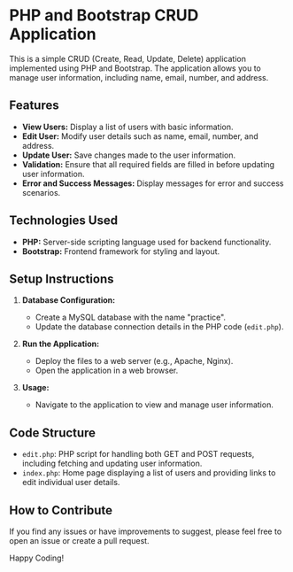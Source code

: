 # PHP and Bootstrap CRUD Application

This is a simple CRUD (Create, Read, Update, Delete) application implemented using PHP and Bootstrap. The application allows you to manage user information, including name, email, number, and address.

## Features

- **View Users:** Display a list of users with basic information.
- **Edit User:** Modify user details such as name, email, number, and address.
- **Update User:** Save changes made to the user information.
- **Validation:** Ensure that all required fields are filled in before updating user information.
- **Error and Success Messages:** Display messages for error and success scenarios.

## Technologies Used

- **PHP:** Server-side scripting language used for backend functionality.
- **Bootstrap:** Frontend framework for styling and layout.

## Setup Instructions

1. **Database Configuration:**
   - Create a MySQL database with the name "practice".
   - Update the database connection details in the PHP code (`edit.php`).

2. **Run the Application:**
   - Deploy the files to a web server (e.g., Apache, Nginx).
   - Open the application in a web browser.

3. **Usage:**
   - Navigate to the application to view and manage user information.

## Code Structure

- `edit.php`: PHP script for handling both GET and POST requests, including fetching and updating user information.
- `index.php`: Home page displaying a list of users and providing links to edit individual user details.

## How to Contribute

If you find any issues or have improvements to suggest, please feel free to open an issue or create a pull request.

Happy Coding!
